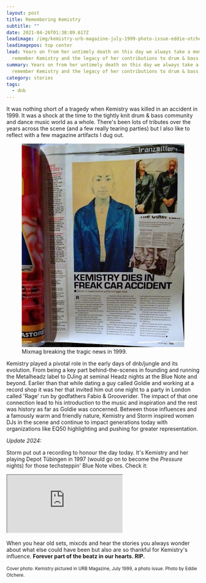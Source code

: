 ```yaml
---
layout: post
title: Remembering Kemistry
subtitle: ""
date: 2021-04-26T01:38:09.617Z
leadimage: /img/kemistry-urb-magazine-july-1999-photo-issue-eddie-otchere-chrisfizik-pic-2014-1350x-continuumizm.jpg
leadimagepos: top center
lead: Years on from her untimely death on this day we always take a moment to
  remember Kemistry and the legacy of her contributions to drum & bass.
summary: Years on from her untimely death on this day we always take a moment to
  remember Kemistry and the legacy of her contributions to drum & bass.
category: stories
tags:
  - dnb
---
```

It was nothing short of a tragedy when Kemistry was killed in an accident in 1999. It was a shock at the time to the tightly knit drum & bass community and dance music world as a whole. There's been lots of tributes over the years across the scene (and a few really tearing parties) but I also like to reflect with a few magazine artifacts I dug out. 

<figure class="figure float-right col-sm-6 bg-light py-3">
<a href="/img/kemistry-remembering-mixmag-death-accident-news-story-1999-chrisfizik-pic-2014-54crop-1080x1350-continuumizm.jpg" title="(click for big)"><img class="figure-img img-fluid" src="/img/kemistry-remembering-mixmag-death-accident-news-story-1999-chrisfizik-pic-2014-54crop-1080x1350-continuumizm.jpg" alt="'Kemistry Dies in Freak Car Accident': Mixmag magazine breaking the news in the following month's issue in 1999"></a>
    <figcaption class="figure-caption">Mixmag breaking the tragic news in 1999.</figcaption></figure>

Kemistry played a pivotal role in the early days of dnb/jungle and its evolution. From being a key part behind-the-scenes in founding and running the Metalheadz label to DJing at seminal Headz nights at the Blue Note and beyond. Earlier than that while dating a guy called Goldie and working at a record shop it was her that invited him out one night to a party in London called 'Rage' run by godfathers Fabio & Grooverider. The impact of that one connection lead to his introduction to the music and inspiration and the rest was history as far as Goldie was concerned. Between those influences and a famously warm and friendly nature, Kemistry and Storm inspired women DJs in the scene and continue to impact generations today with organizations like EQ50 highlighting and pushing for greater representation.

*Update 2024:*

Storm put out a recording to honour the day today. It's Kemistry and her playing Depot Tübingen in 1997 (would go on to become the *Pressure* nights) for those techsteppin' Blue Note vibes. Check it: 

<div class="embed-responsive embed-responsive-16by9 mb-3" style="max-height:315px;">
  <iframe class="embed-responsive-item" style="max-height:308px;" src="https://w.soundcloud.com/player/?url=https%3A//api.soundcloud.com/tracks/1807686324&color=%23ff5500&auto_play=false&hide_related=false&show_comments=true&show_user=true&show_reposts=false&show_teaser=true&visual=true"></iframe></div> 


When you hear old sets, mixcds and hear the stories you always wonder about what else could have been but also are so thankful for Kemistry's influence. **Forever part of the beatz in our hearts. RIP.**

<small class="text-secondary">Cover photo: Kemistry pictured in URB Magazine, July 1999, a photo issue. Photo by Eddie Otchere.</small>